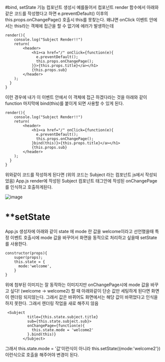 #bind, setState 기능
컴포넌트 생성시 예를들어서 컴포넌트 render 함수에서 아래와 같은 코드를 작성했다고 하면 
e.preventDefault() 이후의 this.props.onChangePage() 호출시 this를 못찾는다. 왜냐면 onClick 이벤트 안에서는 this라는 객체에 접근을 할 수 없기에 에러가 발생하는데
~~~
render(){
    console.log("Subject Render!!")
    return(
        <header>
            <h1><a href="/" onClick={function(e){
              e.preventDefault();
              this.props.onChangePage();
            }}>{this.props.title}</a></h1>
            {this.props.sub}
        </header>
    );
  }
}
~~~

이런 경우에 내가 이 이벤트 안에서 이 객체에 접근 하겠다라는 것을 아래와 같이 function 마지막에 bind(this)를 붙이게 되면 사용할 수 있게 된다.
~~~
render(){
    console.log("Subject Render!!")
    return(
        <header>
            <h1><a href="/" onClick={function(e){
              e.preventDefault();
              this.props.onChangePage();
            }bind(this)}>{this.props.title}</a></h1>
            {this.props.sub}
        </header>
    );
  }
}

~~~

위와같이 코드를 작성하게 된다면 (위의 코드는 Subject 라는 컴포넌트 js에서 작성되었음) App.js render에 작성된 Subject 컴포넌트 태그안에 작성된 onChangePage를 인식하고 호출하게된다.

![image](https://github.com/seunghunyu/reactStudy/assets/40010035/f75a9521-fa32-4057-91b3-a8835a683b0f)


# **setState 
App.js 생성자에 아래와 같이 state 에 mode 란 값을 welcome이라고 선언했을때 특정 이벤트 호출시에 mode 값을 바꾸어서 화면을 동적으로 처리하고 싶을때 setState를 사용한다.
~~~
constructor(props){
    super(props);
    this.state = {
      mode:'welcome',
    }
}
~~~

위에 첨부된 이미지는 잘 동작하는 이미지지만 onChangePage시에 mode 값을 바꾸고 싶다! (welcome -> welcome2) 할 때 아래와같이 단순 값만 세팅하게 된다면 화면이 렌더링 되지않는다.
그래서 값은 바뀌어도 화면에서는 해당 값이 바뀌었다고 인식을 하지 못한다. 그래서 렌더링 작업을 새로 해주지 않음 
~~~
 <Subject 
          title={this.state.subject.title} 
          sub={this.state.subject.sub}>
          onChangePage={function(e){
            this.state.mode = 'welcome2'
          }.bind(this)}  
        </Subject>
~~~

그래서 this.state.mode = '값'이런식이 아니라 
this.setState({mode:'welcome2'}) 이런식으로 호출을 해주어야 변경이 된다.



